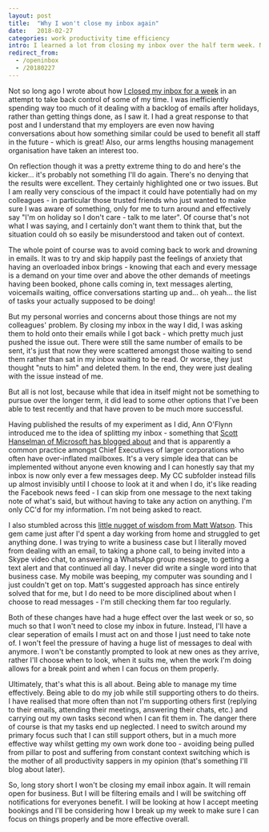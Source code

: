 ```yaml
---
layout: post
title:  "Why I won't close my inbox again"
date:   2018-02-27
categories: work productivity time efficiency
intro: I learned a lot from closing my inbox over the half term week. Not all of it good. Here's what I've ultimately made of it all.
redirect_from: 
  - /openinbox
  - /20180227
---
```

Not so long ago I wrote about how [I closed my inbox for a week](/20180219/) in an attempt to take back control of some of my time. I was inefficiently spending way too much of it dealing with a backlog of emails after holidays, rather than getting things done, as I saw it. I had a great response to that post and I understand that my employers are even now having conversations about how something similar could be used to benefit all staff in the future - which is great! Also, our arms lengths housing management organisation have taken an interest too.

On reflection though it was a pretty extreme thing to do and here's the kicker... it's probably not something I'll do again. There's no denying that the results were excellent. They certainly highlighted one or two issues. But I am really very conscious of the impact it could have potentially had on my colleagues - in particular those trusted friends who just wanted to make sure I was aware of something, only for me to turn around and effectively say "I'm on holiday so I don't care - talk to me later". Of course that's not what I was saying, and I certainly don't want them to think that, but the situation could oh so easily be misunderstood and taken out of context.

The whole point of course was to avoid coming back to work and drowning in emails. It was to try and skip happily past the feelings of anxiety that having an overloaded inbox brings - knowing that each and every message is a demand on your time over and above the other demands of meetings having been booked, phone calls coming in, text messages alerting, voicemails waiting, office conversations starting up and... oh yeah... the list of tasks your actually supposed to be doing! 

But my personal worries and concerns about those things are not my colleagues' problem. By closing my inbox in the way I did, I was asking them to hold onto their emails while I got back - which pretty much just pushed the issue out. There were still the same number of emails to be sent, it's just that now they were scattered amongst those waiting to send them rather than sat in my inbox waiting to be read. Or worse, they just thought "nuts to him" and deleted them. In the end, they were just dealing with the issue instead of me.

But all is not lost, because while that idea in itself might not be something to pursue over the longer term, it did lead to some other options that I've been able to test recently and that have proven to be much more successful.

Having published the results of my experiment as I did, Ann O'Flynn introduced me to the idea of splitting my inbox - something that [Scott Hanselman of Microsoft has blogged about](https://www.hanselman.com/blog/OneEmailRuleHaveASeparateInboxAndAnInboxCCToReduceEmailStressGuaranteed.aspx) and that is apparently a common practice amongst Chief Executives of larger corporations who often have over-inflated mailboxes. It's a very simple idea that can be implemented without anyone even knowing and I can honestly say that my inbox is now only ever a few messages deep. My CC subfolder instead fills up almost invisibly until I choose to look at it and when I do, it's like reading the Facebook news feed - I can skip from one message to the next taking note of what's said, but without having to take any action on anything. I'm only CC'd for my information. I'm not being asked to react.

I also stumbled across this [little nugget of wisdom from Matt Watson](http://mattwatson.codes/improving-productivity-focus-removing-distractions/). This gem came just after I'd spent a day working from home and struggled to get anything done. I was trying to write a business case but I literally moved from dealing with an email, to taking a phone call, to being invited into a Skype video chat, to answering a WhatsApp group message, to getting a text alert and that continued all day. I never did write a single word into that business case. My mobile was beeping, my computer was sounding and I just couldn't get on top. Matt's suggested approach has since entirely solved that for me, but I do need to be more disciplined about when I choose to read messages - I'm still checking them far too regularly.

Both of these changes have had a huge effect over the last week or so, so much so that I won't need to close my inbox in future. Instead, I'll have a clear seperation of emails I must act on and those I just need to take note of. I won't feel the pressure of having a huge list of messages to deal with anymore. I won't be constantly prompted to look at new ones as they arrive, rather I'll choose when to look, when it suits me, when the work I'm doing allows for a break point and when I can focus on them properly.

Ultimately, that's what this is all about. Being able to manage my time effectively. Being able to do my job while still supporting others to do theirs. I have realised that more often than not I'm supporting others first (replying to their emails, attending their meetings, answering their chats, etc.) and carrying out my own tasks second when I can fit them in. The danger there of course is that my tasks end up neglected. I need to switch around my primary focus such that I can still support others, but in a much more effective way whilst getting my own work done too - avoiding being pulled from pillar to post and suffering from constant context switching which is the mother of all productivity sappers in my opinion (that's something I'll blog about later).

So, long story short I won't be closing my email inbox again. It will remain open for business. But I will be filtering emails and I will be switching off notifications for everyones benefit. I will be looking at how I accept meeting bookings and I'll be considering how I break up my week to make sure I can focus on things properly and be more effective overall.
